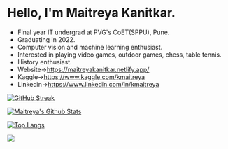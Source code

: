 # Hello, I'm Maitreya Kanitkar.

- Final year IT undergrad at PVG's CoET(SPPU), Pune.
- Graduating in 2022. 
- Computer vision and machine learning enthusiast. 
- Interested in playing video games, outdoor games, chess, table tennis.
- History enthusiast.
- Website->https://maitreyakanitkar.netlify.app/
- Kaggle->https://www.kaggle.com/kmaitreya
- Linkedin->https://www.linkedin.com/in/kmaitreya

[![GitHub Streak](https://github-readme-streak-stats.herokuapp.com/?user=KMaitreya&theme=black-ice&hide_border=true&stroke=151515)](https://git.io/streak-stats)

[![Maitreya's Github Stats](https://github-readme-stats.vercel.app/api?username=KMaitreya&show_icons=true&theme=dark&count_private=true&include_all_commits=true&hide_border=true)](https://github.com/anuraghazra/github-readme-stats)

[![Top Langs](https://github-readme-stats.vercel.app/api/top-langs/?username=KMaitreya&layout=compact&langs_count=10&theme=dark&hide_border=true)](https://github.com/anuraghazra/github-readme-stats)

![](https://komarev.com/ghpvc/?username=KMaitreya&color=202020&label=Profile+Views)
